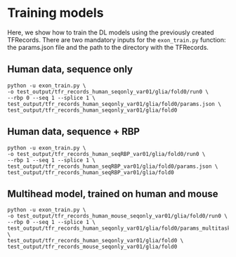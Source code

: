 # Training models
Here, we show how to train the DL models using the previously created TFRecords. There are two mandatory inputs for the `exon_train.py` function: the params.json file and the path to the directory with the TFRecords.

## Human data, sequence only
```
python -u exon_train.py \
-o test_output/tfr_records_human_seqonly_var01/glia/fold0/run0 \
--rbp 0 --seq 1 --splice 1 \
test_output/tfr_records_human_seqonly_var01/glia/fold0/params.json \
test_output/tfr_records_human_seqonly_var01/glia/fold0
```

## Human data, sequence + RBP
```
python -u exon_train.py \
-o test_output/tfr_records_human_seqRBP_var01/glia/fold0/run0 \
--rbp 1 --seq 1 --splice 1 \
test_output/tfr_records_human_seqRBP_var01/glia/fold0/params.json \
test_output/tfr_records_human_seqRBP_var01/glia/fold0
```
## Multihead model, trained on human and mouse
```
python -u exon_train.py \
-o test_output/tfr_records_human_mouse_seqonly_var01/glia/fold0/run0 \
--rbp 0 --seq 1 --splice 1 \
test_output/tfr_records_human_seqonly_var01/glia/fold0/params_multitask.json \
test_output/tfr_records_human_seqonly_var01/glia/fold0 \
test_output/tfr_records_mouse_seqonly_var01/glia/fold0
```

